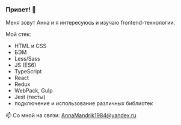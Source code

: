 ### Привет! 👋

Меня зовут Анна и я интересуюсь и изучаю frontend-технологии.

Мой стек:

- HTML и CSS
- БЭМ
- Less/Sass
- JS (ES6)
- TypeScript
- React
- Redux
- WebPack, Gulp
- Jest (тесты)
- подключение и использование различных библиотек


📫 Со мной на связи: AnnaMandrik1984@yandex.ru
<!--
**AnnaMandrik/AnnaMandrik** is a ✨ _special_ ✨ repository because its `README.md` (this file) appears on your GitHub profile.

Here are some ideas to get you started:

- 🔭 I’m currently working on ...
- 🌱 I’m currently learning ...
- 👯 I’m looking to collaborate on ...
- 🤔 I’m looking for help with ...
- 💬 Ask me about ...
- 📫 How to reach me: ...
- 😄 Pronouns: ...
- ⚡ Fun fact: ...
-->
